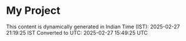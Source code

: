 # My Project

This content is dynamically generated in Indian Time (IST): 2025-02-27 21:19:25 IST
Converted to UTC: 2025-02-27 15:49:25 UTC
